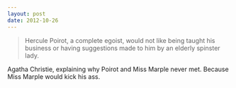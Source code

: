 ```yaml
---
layout: post
date: 2012-10-26
---
```


>Hercule Poirot, a complete egoist, would not like being taught his business or having suggestions made to him by an elderly spinster lady. 

Agatha Christie, explaining why Poirot and Miss Marple never met. Because Miss Marple would kick his ass. 
